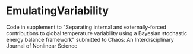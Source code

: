 # EmulatingVariability
Code in supplement to "Separating internal and externally-forced contributions to global temperature variability using a Bayesian stochastic energy balance framework" submitted to Chaos: An Interdisciplinary Journal of Nonlinear Science
